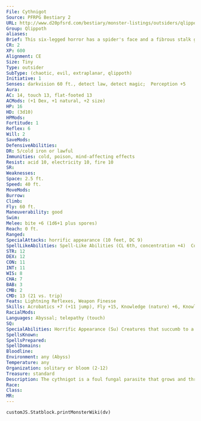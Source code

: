 ```yaml
---
File: Cythnigot
Source: PFRPG Bestiary 2
URL: http://www.d20pfsrd.com/bestiary/monster-listings/outsiders/qlippoth/qlippoth-cythnigot
Group: Qlippoth
aliases: 
Brief: This six-legged horror has a spider's face and a fibrous stalk growing out of its back-a stalk ending in a snapping mouth.
CR: 2
XP: 600
Alignment: CE
Size: Tiny
Type: outsider
SubType: (chaotic, evil, extraplanar, qlippoth)
Initiative: 1
Senses: darkvision 60 ft., detect law, detect magic;  Perception +5
Aura: 
AC: 14, touch 13, flat-footed 13
ACMods: (+1 Dex, +1 natural, +2 size)
HP: 16
HD: (3d10)
HPMods: 
Fortitude: 1
Reflex: 6
Will: 2
SaveMods: 
DefensiveAbilities: 
DR: 5/cold iron or lawful
Immunities: cold, poison, mind-affecting effects
Resist: acid 10, electricity 10, fire 10
SR: 
Weaknesses: 
Space: 2.5 ft.
Speed: 40 ft.
MoveMods: 
Burrow: 
Climb: 
Fly: 60 ft.
Maneuverability: good
Swim: 
Melee: bite +6 (1d6+1 plus spores)
Reach: 0 ft.
Ranged: 
SpecialAttacks: horrific appearance (10 feet, DC 9)
SpellLikeAbilities: Spell-Like Abilities (CL 6th, concentration +4)  Constant-detect law, detect magic, fly  1/day-soften earth and stone, warp wood  1/week-commune (six questions)
STR: 12
DEX: 12
CON: 11
INT: 11
WIS: 8
CHA: 7
BAB: 3
CMB: 2
CMD: 13 (21 vs. trip)
Feats: Lightning Reflexes, Weapon Finesse
Skills: Acrobatics +7 (+11 jump), Fly +15, Knowledge (nature) +6, Knowledge (planes) +6, Perception +5, Stealth +15
RacialMods: 
Languages: Abyssal; telepathy (touch)
SQ: 
SpecialAbilities: Horrific Appearance (Su) Creatures that succumb to a cythnigot's horrific appearance become sickened for 1 round-a cythnigot's horrific appearance only functions to a range of 10 feet. Once a creature makes a saving throw against a particular cythnigot's horrific appearance, that creature is immune to the horrific appearance of all cythnigots for 24 hours. A spellcaster that has a cythnigot as a familiar is immune to the horrific appearance of all cythnigots, and also gains a +4 bonus on saving throws made against any qlippoth's horrific appearance.  Spores (Su) Any creature bitten by a cythnigot must make a DC 11 Fortitude save or become infested by the creature's otherworldly spores. These spores cause twitching spikes and hideous pallid growths of hair-like fibers to erupt from the bite wound and to writhe and wrap around the target's limbs. A creature suffering from these spores is entangled, and can attempt a new DC 11 Fortitude save in later rounds as a standard action to rip the tendrils free and escape the entangled condition. The effects of multiple cythnigot bites on a creature do not stack. Plant creatures take a -4 penalty on saves against this effect. This is a disease effect. The save DC is Constitution-based.
SpellsKnown: 
SpellsPrepared: 
SpellDomains: 
Bloodline: 
Environment: any (Abyss)
Temperature: any
Organization: solitary or bloom (2-12)
Treasure: standard
Description: The cythnigot is a foul fungal parasite that grows and thrives within the corpses of small animals. The fungus transforms the host corpse in hideous ways, adding legs or rearranging features-a rat might gain an extra pair of legs and an insectoid visage, while a cat could lose all its legs and fur and gain a snake-like body. The only thing that all cythnigots have in common is a long stalk of fungal material that extends up from the creature's body, ending in a surprisingly strong set of fanged jaws. A cythnigot without a host body appears as little more than a foul-smelling puff ball the size of a human's fist.  Chaotic evil spellcasters of caster level 7th who have the Improved Familiar feat can gain a cythnigot as a familiar-to do so, the spellcaster must already have a Tiny animal as a familiar.  Infusing this familiar with the spores results in a cythnigot that is a loyal, if rather disgusting, minion of the spellcaster.  A cythnigot is about 20 inches long and weighs 10 pounds.
Race: 
Class: 
MR: 
---
```

```dataviewjs
customJS.Statblock.printMonsterWiki(dv)
```
